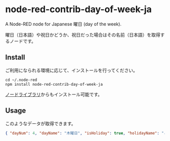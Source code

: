 # node-red-contrib-day-of-week-ja
 
A Node-RED node for Japanese 曜日 (day of the week).

曜日（日本語）や祝日かどうか、祝日だった場合はその名前（日本語）を取得するノードです。

## Install 
ご利用になられる環境に応じて、インストールを行ってください。

```
cd ~/.node-red
npm install node-red-contrib-day-of-week-ja
```

[ノードライブラリ](https://flows.nodered.org/)からもインストール可能です。

## Usage
このようなデータが取得できます。

```json
{ "dayNum": 4, "dayName": "木曜日", "isHoliday": true, "holidayName": "こどもの日" }
```
